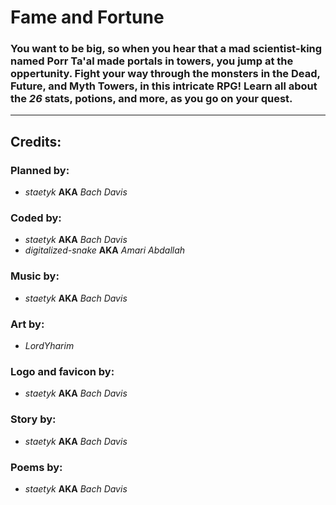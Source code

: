 # Fame and Fortune

### You want to be big, so when you hear that a mad scientist-king named Porr Ta'al made portals in towers, you jump at the oppertunity. Fight your way through the monsters in the Dead, Future, and Myth Towers, in this intricate RPG! Learn all about the *26* stats, potions, and more, as you go on your quest.

---
## Credits:
### Planned by:
* *staetyk* **AKA** *Bach Davis*
### Coded by:
* *staetyk* **AKA** *Bach Davis*
* *digitalized-snake* **AKA** *Amari Abdallah*
### Music by:
* *staetyk* **AKA** *Bach Davis*
### Art by:
* *LordYharim* <!-- **AKA** *Earny Arnt-Schemmel* --> 
### Logo and favicon by:
* *staetyk* **AKA** *Bach Davis*
### Story by:
* *staetyk* **AKA** *Bach Davis*
### Poems by:
* *staetyk* **AKA** *Bach Davis*
